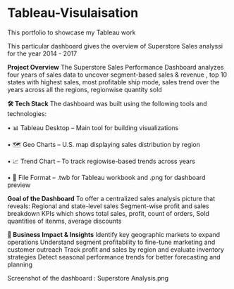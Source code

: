# Tableau-Visulaisation
This portfolio to showcase my Tableau work

This particular dashboard gives the overview of Superstore Sales analyssi for the year 2014 - 2017

**Project Overview**
The Superstore Sales Performance Dashboard analyzes four years of sales data to uncover segment-based sales & revenue , top 10 states with highest sales, most profitable ship mode, sales trend over the years across all the regions, regionwise quantity sold 

**🛠️ Tech Stack**
The dashboard was built using the following tools and technologies:

• 📊 Tableau Desktop – Main tool for building  visualizations

• 🗺️ Geo Charts – U.S. map displaying sales distribution by region

• 📈 Trend Chart – To track regiowise-based trends across years

• 📁 File Format – .twb for Tableau workbook and .png for dashboard preview


**Goal of the Dashboard**
To offer a centralized sales analysis picture that reveals:
Regional and state-level sales 
Segment-wise profit and sales breakdown
KPIs which shows total sales, profit, count of orders, Sold quantities of itenms, average discounts

**🚀 Business Impact & Insights**
Identify key geographic markets to expand operations
Understand segment profitability to fine-tune marketing and customer outreach
Track profit and sales by region and evaluate inventory strategies
Detect seasonal performance trends for better forecasting and planning

Screenshot of the dashboard : Superstore Analysis.png

